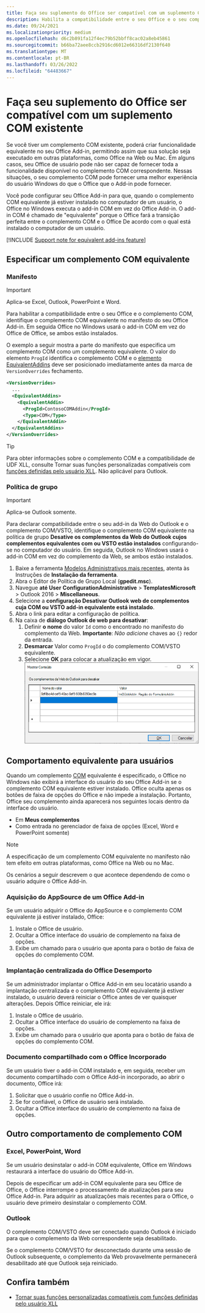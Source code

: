```yaml
---
title: Faça seu suplemento do Office ser compatível com um suplemento COM existente
description: Habilita a compatibilidade entre o seu Office e o seu complemento COM equivalente.
ms.date: 09/24/2021
ms.localizationpriority: medium
ms.openlocfilehash: d6c2b891fa12f4ec79b52bbff8cac02a8eb45861
ms.sourcegitcommit: b66ba72aee8ccb2916cd6012e66316df2130f640
ms.translationtype: MT
ms.contentlocale: pt-BR
ms.lasthandoff: 03/26/2022
ms.locfileid: "64483667"
---
```

# <a name="make-your-office-add-in-compatible-with-an-existing-com-add-in"></a>Faça seu suplemento do Office ser compatível com um suplemento COM existente

Se você tiver um complemento COM existente, poderá criar funcionalidade equivalente no seu Office Add-in, permitindo assim que sua solução seja executado em outras plataformas, como Office na Web ou Mac. Em alguns casos, seu Office de usuário pode não ser capaz de fornecer toda a funcionalidade disponível no complemento COM correspondente. Nessas situações, o seu complemento COM pode fornecer uma melhor experiência do usuário Windows do que o Office que o Add-in pode fornecer.

Você pode configurar seu Office Add-in para que, quando o complemento COM equivalente já estiver instalado no computador de um usuário, o Office no Windows executa o add-in COM em vez do Office Add-in. O add-in COM é chamado de "equivalente" porque o Office fará a transição perfeita entre o complemento COM e o Office De acordo com o qual está instalado o computador de um usuário.

[!INCLUDE [Support note for equivalent add-ins feature](../includes/equivalent-add-in-support-note.md)]

## <a name="specify-an-equivalent-com-add-in"></a>Especificar um complemento COM equivalente

### <a name="manifest"></a>Manifesto

> [!IMPORTANT]
> Aplica-se Excel, Outlook, PowerPoint e Word.

Para habilitar a compatibilidade entre o seu Office e o complemento COM, identifique o complemento COM equivalente no manifesto do seu Office Add-in[](add-in-manifests.md). Em seguida Office no Windows usará o add-in COM em vez do Office de Office, se ambos estão instalados.

O exemplo a seguir mostra a parte do manifesto que especifica um complemento COM como um complemento equivalente. O valor do elemento `ProgId` identifica o complemento COM e o [elemento EquivalentAddins](/javascript/api/manifest/equivalentaddins) deve ser posicionado imediatamente antes da marca de `VersionOverrides` fechamento.

```xml
<VersionOverrides>
  ...
  <EquivalentAddins>
    <EquivalentAddin>
      <ProgId>ContosoCOMAddin</ProgId>
      <Type>COM</Type>
    </EquivalentAddin>
  </EquivalentAddins>
</VersionOverrides>
```

> [!TIP]
> Para obter informações sobre o complemento COM e a compatibilidade de UDF XLL, consulte Tornar suas funções personalizadas compatíveis com [funções definidas pelo usuário XLL](../excel/make-custom-functions-compatible-with-xll-udf.md). Não aplicável para Outlook.

### <a name="group-policy"></a>Política de grupo

> [!IMPORTANT]
> Aplica-se Outlook somente.

Para declarar compatibilidade entre o seu add-in da Web do Outlook e o complemento COM/VSTO, identifique o complemento COM equivalente na política de grupo **Desative os complementos da Web do Outlook cujos complementos equivalentes com ou VSTO estão instalados** configurando-se no computador do usuário. Em seguida, Outlook no Windows usará o add-in COM em vez do complemento da Web, se ambos estão instalados.

1. Baixe a ferramenta [Modelos Administrativos mais recentes](https://www.microsoft.com/download/details.aspx?id=49030), atenta às Instruções de **Instalação da ferramenta**.
1. Abra o Editor de Política de Grupo Local (**gpedit.msc**).
1. Navegue **até User** **ConfigurationAdministrative** >  **TemplatesMicrosoft**  >  Outlook 2016  > **Miscellaneous**.
1. Selecione a **configuração Desativar Outlook web de complementos cuja COM ou VSTO add-in equivalente está instalado**.
1. Abra o link para editar a configuração de política.
1. Na caixa de **diálogo Outlook de web para desativar**:
    1. Definir **o nome** do valor `Id` como o encontrado no manifesto do complemento da Web. **Importante**: *Não adicione* chaves ao `{}` redor da entrada.
    1. **Desmarcar** Valor como `ProgId` o do complemento COM/VSTO equivalente.
    1. Selecione **OK** para colocar a atualização em vigor.
    ![Captura de tela mostrando a caixa de diálogo "Outlook de web para desativar".](../images/outlook-deactivate-gpo-dialog.png)

## <a name="equivalent-behavior-for-users"></a>Comportamento equivalente para usuários

Quando um complemento [COM](#specify-an-equivalent-com-add-in) equivalente é especificado, o Office no Windows não exibirá a interface do usuário do seu Office Add-in se o complemento COM equivalente estiver instalado. Office oculta apenas os botões de faixa de opções do Office e não impede a instalação. Portanto, Office seu complemento ainda aparecerá nos seguintes locais dentro da interface do usuário.

- Em **Meus complementos**
- Como entrada no gerenciador de faixa de opções (Excel, Word e PowerPoint somente)

> [!NOTE]
> A especificação de um complemento COM equivalente no manifesto não tem efeito em outras plataformas, como Office na Web ou no Mac.

Os cenários a seguir descrevem o que acontece dependendo de como o usuário adquire o Office Add-in.

### <a name="appsource-acquisition-of-an-office-add-in"></a>Aquisição do AppSource de um Office Add-in

Se um usuário adquirir o Office do AppSource e o complemento COM equivalente já estiver instalado, Office:

1. Instale o Office de usuário.
2. Ocultar a Office interface do usuário de complemento na faixa de opções.
3. Exibe um chamado para o usuário que aponta para o botão de faixa de opções do complemento COM.

### <a name="centralized-deployment-of-office-add-in"></a>Implantação centralizada do Office Desemporto

Se um administrador implantar o Office Add-in em seu locatário usando a implantação centralizada e o complemento COM equivalente já estiver instalado, o usuário deverá reiniciar o Office antes de ver quaisquer alterações. Depois Office reiniciar, ele irá:

1. Instale o Office de usuário.
2. Ocultar a Office interface do usuário de complemento na faixa de opções.
3. Exibe um chamado para o usuário que aponta para o botão de faixa de opções do complemento COM.

### <a name="document-shared-with-embedded-office-add-in"></a>Documento compartilhado com o Office Incorporado

Se um usuário tiver o add-in COM instalado e, em seguida, receber um documento compartilhado com o Office Add-in incorporado, ao abrir o documento, Office irá:

1. Solicitar que o usuário confie no Office Add-in.
2. Se for confiável, o Office de usuário será instalado.
3. Ocultar a Office interface do usuário de complemento na faixa de opções.

## <a name="other-com-add-in-behavior"></a>Outro comportamento de complemento COM

### <a name="excel-powerpoint-word"></a>Excel, PowerPoint, Word

Se um usuário desinstalar o add-in COM equivalente, Office em Windows restaurará a interface do usuário do Office Add-in.

Depois de especificar um add-in COM equivalente para seu Office de Office, o Office interrompe o processamento de atualizações para seu Office Add-in. Para adquirir as atualizações mais recentes para o Office, o usuário deve primeiro desinstalar o complemento COM.

### <a name="outlook"></a>Outlook

O complemento COM/VSTO deve ser conectado quando Outlook é iniciado para que o complemento da Web correspondente seja desabilitado.

Se o complemento COM/VSTO for desconectado durante uma sessão de Outlook subsequente, o complemento da Web provavelmente permanecerá desabilitado até que Outlook seja reiniciado.

## <a name="see-also"></a>Confira também

- [Tornar suas funções personalizadas compatíveis com funções definidas pelo usuário XLL](../excel/make-custom-functions-compatible-with-xll-udf.md)
